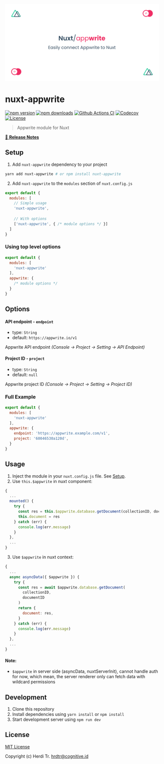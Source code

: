 [![nuxt-appwrite](https://github.com/Hrdtr/nuxt-appwrite/raw/master/docs/static/preview-bg-white.png)](#nuxt-appwrite)

# nuxt-appwrite

[![npm version][npm-version-src]][npm-version-href]
[![npm downloads][npm-downloads-src]][npm-downloads-href]
[![Github Actions CI][github-actions-ci-src]][github-actions-ci-href]
[![Codecov][codecov-src]][codecov-href]
[![License][license-src]][license-href]

> Appwrite module for Nuxt

[📖 **Release Notes**](./CHANGELOG.md)

## Setup

1. Add `nuxt-appwrite` dependency to your project

```bash
yarn add nuxt-appwrite # or npm install nuxt-appwrite
```

2. Add `nuxt-appwrite` to the `modules` section of `nuxt.config.js`

```js
export default {
  modules: [
    // Simple usage
    'nuxt-appwrite',

    // With options
    ['nuxt-appwrite', { /* module options */ }]
  ]
}
```

### Using top level options

```js
export default {
  modules: [
    'nuxt-appwrite'
  ],
  appwrite: {
    /* module options */
  }
}
```

## Options

#### API endpoint - `endpoint`

- type: `String`
- default: `https://appwrite.io/v1`

Appwrite API endpoint _(Console -> Project -> Setting -> API Endpoint)_

#### Project ID - `project`

- type: `String`
- default: `null`

Appwrite project ID _(Console -> Project -> Setting -> Project ID)_

### Full Example

```js
export default {
  modules: [
    'nuxt-appwrite'
  ],
  appwrite: {
    endpoint: 'https://appwrite.example.com/v1',
    project: '60046530a120d',
  }
}
```

## Usage

1. Inject the module in your `nuxt.config.js` file. See [Setup](#Setup).
2. Use `this.$appwrite` in nuxt component:

```js
{
  ...
  mounted() {
    try {
      const res = this.$appwrite.database.getDocument(collectionID, documentID)
      this.document = res
    } catch (err) {
      console.log(err.message)
    }
  },
  ...
}
```

3. Use `$appwrite` in nuxt context:

```js
{
  ...
  async asyncData({ $appwrite }) {
    try {
      const res = await $appwrite.database.getDocument(
        collectionID,
        documentID
      )
      return {
        document: res,
      }
    } catch (err) {
      console.log(err.message)
    }
  },
  ...
}
```

#### Note:

- `$appwrite` in server side (asyncData, nuxtServerInit), cannot handle auth for now, which mean, the server renderer only can fetch data with wildcard permissions

## Development

1. Clone this repository
2. Install dependencies using `yarn install` or `npm install`
3. Start development server using `npm run dev`

## License

[MIT License](./LICENSE)

Copyright (c) Herdi Tr. <hrdtr@cognitive.id>

<!-- Badges -->
[npm-version-src]: https://img.shields.io/npm/v/nuxt-appwrite/latest.svg
[npm-version-href]: https://npmjs.com/package/nuxt-appwrite

[npm-downloads-src]: https://img.shields.io/npm/dt/nuxt-appwrite.svg
[npm-downloads-href]: https://npmjs.com/package/nuxt-appwrite

[github-actions-ci-src]: https://github.com/Hrdtr/nuxt-appwrite/workflows/ci/badge.svg
[github-actions-ci-href]: https://github.com/Hrdtr/nuxt-appwrite/actions?query=workflow%3Aci

[codecov-src]: https://img.shields.io/codecov/c/github/Hrdtr/nuxt-appwrite.svg
[codecov-href]: https://codecov.io/gh/Hrdtr/nuxt-appwrite

[license-src]: https://img.shields.io/npm/l/nuxt-appwrite.svg
[license-href]: https://npmjs.com/package/nuxt-appwrite
